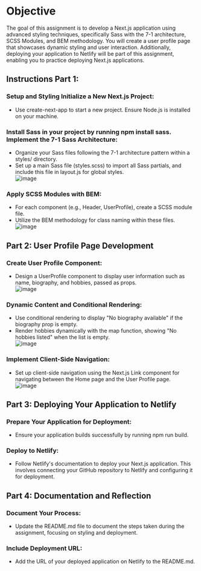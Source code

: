 # Objective  
The goal of this assignment is to develop a Next.js application using advanced styling techniques, specifically Sass with the 7-1 architecture, SCSS Modules, and BEM methodology. You will create a user profile page that showcases dynamic styling and user interaction.   Additionally, deploying your application to Netlify will be part of this assignment, enabling you to practice deploying Next.js applications.  
  
  
  
## Instructions Part 1:  
### Setup and Styling Initialize a New Next.js Project:  
- Use create-next-app to start a new project. Ensure Node.js is installed on your machine.
  
### Install Sass in your project by running npm install sass. Implement the 7-1 Sass Architecture:  
- Organize your Sass files following the 7-1 architecture pattern within a styles/ directory.
- Set up a main Sass file (styles.scss) to import all Sass partials, and include this file in layout.js for global styles.  
![image](https://github.com/rja87sd/l3-w3-d1-assignment/assets/145504216/5cfbeee7-139b-4e5c-b57a-067ec62c8678)  
  
### Apply SCSS Modules with BEM: 
- For each component (e.g., Header, UserProfile), create a SCSS module file.  
- Utilize the BEM methodology for class naming within these files.  
![image](https://github.com/rja87sd/l3-w3-d1-assignment/assets/145504216/019e228e-d51d-47d0-9292-79ab5d2300bf)  
  
## Part 2: User Profile Page Development  
### Create User Profile Component:  
- Design a UserProfile component to display user information such as name, biography, and hobbies, passed as props.  
![image](https://github.com/rja87sd/l3-w3-d1-assignment/assets/145504216/770a1606-9c32-4ff1-9796-e94a12b3fb31)  
  
### Dynamic Content and Conditional Rendering:  
- Use conditional rendering to display "No biography available" if the biography prop is empty.  
- Render hobbies dynamically with the map function, showing "No hobbies listed" when the list is empty.  
![image](https://github.com/rja87sd/l3-w3-d1-assignment/assets/145504216/f4d68e94-dbea-4410-aed8-5bec89caf7ac)  
  
### Implement Client-Side Navigation:  
- Set up client-side navigation using the Next.js Link component for navigating between the Home page and the User Profile page.  
![image](https://github.com/rja87sd/l3-w3-d1-assignment/assets/145504216/8d89fe4f-78f8-4609-98b7-b85b5dbbc9b2)  
  
## Part 3: Deploying Your Application to Netlify  
### Prepare Your Application for Deployment:  
- Ensure your application builds successfully by running npm run build.
  
### Deploy to Netlify:  
- Follow Netlify's documentation to deploy your Next.js application. This involves connecting your GitHub repository to Netlify and configuring it for deployment.
  
## Part 4: Documentation and Reflection  
### Document Your Process:  
- Update the README.md file to document the steps taken during the assignment, focusing on styling and deployment.
  
### Include Deployment URL:  
- Add the URL of your deployed application on Netlify to the README.md.

